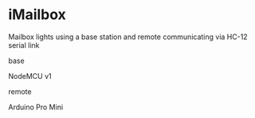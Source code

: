 # iMailbox

Mailbox lights using a base station and remote communicating via HC-12 serial link

base

NodeMCU v1

remote

Arduino Pro Mini

